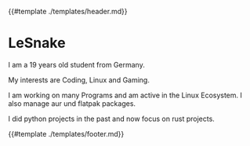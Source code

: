 {{#template ./templates/header.md}}

# LeSnake

I am a 19 years old student from Germany.

My interests are Coding, Linux and Gaming.

I am working on many Programs and am active in the Linux Ecosystem. I also
manage aur und flatpak packages.

I did python projects in the past and now focus on rust projects.

{{#template ./templates/footer.md}}
